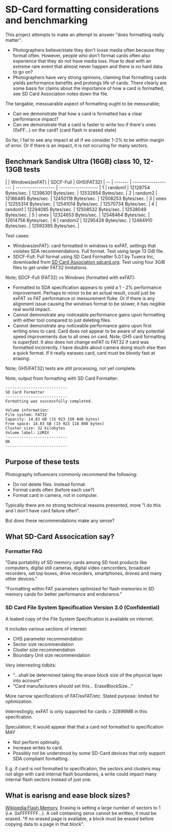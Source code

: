 # SD-Card formatting considerations and benchmarking

This project attempts to make an attempt to answer "does formatting really matter".
* Photographers believe/state they don't loose media often because they format often. However, people who don't format cards often also experience that they do not have media loss. How to deal with an extreme rare event that almost never happen and there is no hard data to go on? 
* Photographers have very strong opinions, claiming that formatting cards yields performance benefits and prolongs life of cards. There clearly are some basis for claims about the importance of how a card is formatted, see SD Card Association notes down the file.

The tangable, messuarable aspect of formatting ought to be messurable;
* Can we demonstrate that how a card is formatted has a clear performance impact?
* Can we demonstrate that a card is faster to write too if there's ones (0xFF...) on the card? (card flash in erased state)

So far, I fail to see any impact at all if we consider 1-2% to be within margin of error. Or if there is an impact, it is not occuring for many sectors.

## Benchmark Sandisk Ultra (16GB) class 10, 12-13GB tests

   |         |     Windows(exFAT)  | SDCF-Full           | GH5(FAT32)          |
-- | ------- | ------------------- | ------------------- | ------------------- |
1  | random1 | 12128754 Bytes/sec. | 12396301 Bytes/sec. | 12532854 Bytes/sec. |
2  | random2 | 12186485 Bytes/sec. | 12450118 Bytes/sec. | 12508253 Bytes/sec. |
3  | ones    | 12255314 Bytes/sec. | 12541014 Bytes/sec. | 12570734 Bytes/sec. |
4  | random1 | 12294085 Bytes/sec. | 12508532 Bytes/sec. | 12538049 Bytes/sec. |
5  | ones    | 12324653 Bytes/sec. | 12548464 Bytes/sec. | 12614756 Bytes/sec. |
6  | random2 | 12295428 Bytes/sec. | 12484910 Bytes/sec. | 12593365 Bytes/sec. |

Test cases:
* Windows(exFAT): card formatted in windows to exFAT, settings that violates SDA recommendations. Full format. Test using large 13 GiB file.
* SDCF-Full: Full format using SD Card Formatter 5.0.1 by Tuxera Inc, downloaded from [SD Card Association sdcard.org](https://www.sdcard.org/downloads/formatter/). Test using four 3GiB files to get under FAT32 limitations.

Note; SDCF-Full (FAT32) vs Windows (formatted with exFAT):
* Formatted to SDA specification appears to yield a 1 - 2% performance improvement. Perhaps to minor to be an actual result, could just be exFAT vs FAT performance or messurement fluke. Or if there is any alignment issue causing the windows format to be slower, it has negible real world impact. 
* Cannot demonstrate any noticeable performance gains upon formatting with either tool compared to just deleting files.
* Cannot demonstrate any noticeable performance gains upon first writing ones to card. Card does not appear to be aware of any potential speed improvements due to all ones on card. 
Note; GH5 card formatting is *superfast*. It also does not change exFAT to FAT32 if card was formatted incorrectly. I have doubts about camera doing much else than a quick format. If it really earases card, card must be bloody fast at erasing.

Note; GH5(FAT32) tests are still processing, not yet complete.

Note; output from formatting with SD Card Formatter:
```
---------------------------
SD Card Formatter
---------------------------
Formatting was successfully completed.

Volume information:
File system: FAT32
Capacity: 14.83 GB (15 923 150 848 bytes)
Free space: 14.83 GB (15 923 118 080 bytes)
Cluster size: 32 kilobytes
Volume label: LUMIX
---------------------------
OK   
---------------------------

``` 

## Purpose of these tests

Photography influencers commonly recommend the following:
* Do not delete files. Instead format.
* Format cards often (before each use?)
* Format card in camera, not in computer.

Typically there are no strong technical reasons presented, more "I do this and I don't have card failure often".

But does these recommendations make any sense?

## What SD-Card Assocication say?

### Formatter FAQ

"Data portability of SD memory cards among SD host products like computers, digital still cameras, digital video camcorders, broadcast recorders, set top boxes, drive recorders, smartphones, drones and many other devices."

"Formatting within FAT parameters optimized for flash memories in SD memory cards for better performance and endurance."

### SD Card File System Specification Version 3.0 (Confidential)

A leaked copy of the File System Specification is available on internet.

It includes various sections of interest:
* CHS parameter recommendation
* Sector size recommendation
* Cluster size recommendation
* Boundary Unit size recommendation

Very interresting tidbits:
* "...shall be determined taking the erase block size of the physical layer into account"
* "Card manufacturers should set this... EraseBlockSize..."

More narrow specifications of FAT/exFAT/etc. Stated purpose: limited for optimization.

Interrestingly, exFAT is only supported for cards > 32896MB in this specifcation.

Speculation; It would appear that that a card not formatted to specification MAY
* Not perform optimally.
* Increase writes to card.
* Possibly not be understood by some SD-Card devices that only support SDA compliant formatting.

E.g. if card is not formatted to specification, the sectors and clusters may not align with card internal flash boundaries, a write could impact many internal flash sectors instead of just one.

## What is earisng and ease block sizes?

[Wikipedia:Flash Memory](https://en.wikipedia.org/wiki/Flash_memory).
Erasing is setting a large number of sectors to 1 (i.e. 0xFFFFFFF...).
A cell containing zeros cannot be written, it must be erased.
"If no erased page is available, a block must be erased before copying data to a page in that block".
